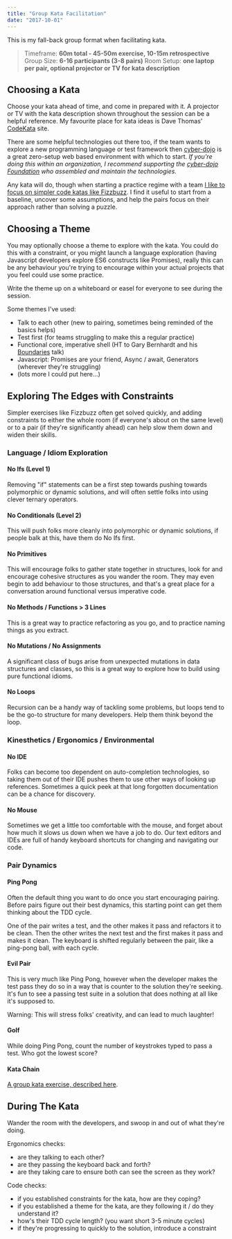 ```yaml
---
title: "Group Kata Facilitation"
date: "2017-10-01"
---
```


This is my fall-back group format when facilitating kata.

> Timeframe: **60m total - 45-50m exercise, 10-15m retrospective** Group Size: **6-16 participants (3-8 pairs)** Room Setup: **one laptop per pair, optional projector or TV for kata description**

## Choosing a Kata

Choose your kata ahead of time, and come in prepared with it. A projector or TV with the kata description shown throughout the session can be a helpful reference. My favourite place for kata ideas is Dave Thomas' [CodeKata](http://codekata.com) site.

There are some helpful technologies out there too, if the team wants to explore a new programming language or test framework then [cyber-dojo](http://cyber-dojo.org) is a great zero-setup web based environment with which to start. _If you're doing this within an organization, I recommend supporting the [cyber-dojo Foundation](http://blog.cyber-dojo.org/2015/08/cyber-dojo-foundation.html) who assembled and maintain the technologies._

Any kata will do, though when starting a practice regime with a team [I like to focus on simpler code katas like Fizzbuzz](https://codingculture.io/2017/05/13/worthiness-fizzbuzz-kata/). I find it useful to start from a baseline, uncover some assumptions, and help the pairs focus on their approach rather than solving a puzzle.

## Choosing a Theme

You may optionally choose a theme to explore with the kata. You could do this with a constraint, or you might launch a language exploration (having Javascript developers explore ES6 constructs like Promises), really this can be any behaviour you're trying to encourage within your actual projects that you feel could use some practice.

Write the theme up on a whiteboard or easel for everyone to see during the session.

Some themes I've used:

- Talk to each other (new to pairing, sometimes being reminded of the basics helps)
- Test first (for teams struggling to make this a regular practice)
- Functional core, imperative shell (HT to Gary Bernhardt and his [Boundaries](https://www.destroyallsoftware.com/talks/boundaries) talk)
- Javascript: Promises are your friend, Async / await, Generators (wherever they're struggling)
- (lots more I could put here...)

## Exploring The Edges with Constraints

Simpler exercises like Fizzbuzz often get solved quickly, and adding constraints to either the whole room (if everyone's about on the same level) or to a pair (if they're significantly ahead) can help slow them down and widen their skills.

### Language / Idiom Exploration

#### No Ifs (Level 1)

Removing "if" statements can be a first step towards pushing towards polymorphic or dynamic solutions, and will often settle folks into using clever ternary operators.

#### No Conditionals (Level 2)

This will push folks more cleanly into polymorphic or dynamic solutions, if people balk at this, have them do No Ifs first.

#### No Primitives

This will encourage folks to gather state together in structures, look for and encourage cohesive structures as you wander the room. They may even begin to add behaviour to those structures, and that's a great place for a conversation around functional versus imperative code.

#### No Methods / Functions > 3 Lines

This is a great way to practice refactoring as you go, and to practice naming things as you extract.

#### No Mutations / No Assignments

A significant class of bugs arise from unexpected mutations in data structures and classes, so this is a great way to explore how to build using pure functional idioms.

#### No Loops

Recursion can be a handy way of tackling some problems, but loops tend to be the go-to structure for many developers. Help them think beyond the loop.

### Kinesthetics / Ergonomics / Environmental

#### No IDE

Folks can become too dependent on auto-completion technologies, so taking them out of their IDE pushes them to use other ways of looking up references. Sometimes a quick peek at that long forgotten documentation can be a chance for discovery.

#### No Mouse

Sometimes we get a little too comfortable with the mouse, and forget about how much it slows us down when we have a job to do. Our text editors and IDEs are full of handy keyboard shortcuts for changing and navigating our code.

### Pair Dynamics

#### Ping Pong

Often the default thing you want to do once you start encouraging pairing. Before pairs figure out their best dynamics, this starting point can get them thinking about the TDD cycle.

One of the pair writes a test, and the other makes it pass and refactors it to be clean. Then the other writes the next test and the first makes it pass and makes it clean. The keyboard is shifted regularly between the pair, like a ping-pong ball, with each cycle.

#### Evil Pair

This is very much like Ping Pong, however when the developer makes the test pass they do so in a way that is counter to the solution they're seeking. It's fun to see a passing test suite in a solution that does nothing at all like it's supposed to.

Warning: This will stress folks' creativity, and can lead to much laughter!

#### Golf

While doing Ping Pong, count the number of keystrokes typed to pass a test. Who got the lowest score?

#### Kata Chain

[A group kata exercise, described here](https://codingculture.io/2017/10/01/my-fishbowl-group-kata-exercise/).

## During The Kata

Wander the room with the developers, and swoop in and out of what they're doing.

Ergonomics checks:

- are they talking to each other?
- are they passing the keyboard back and forth?
- are they taking care to ensure both can see the screen as they work?

Code checks:

- if you established constraints for the kata, how are they coping?
- if you established a theme for the kata, are they following it / do they understand it?
- how's their TDD cycle length? (you want short 3-5 minute cycles)
- if they're progressing to quickly to the solution, introduce a constraint
